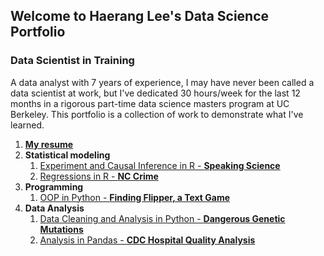## Welcome to Haerang Lee's Data Science Portfolio

### Data Scientist in Training

A data analyst with 7 years of experience, I may have never been called a data scientist at work, but I've dedicated 30 hours/week for the last 12 months in a rigorous part-time data science masters program at UC Berkeley. This portfolio is a collection of work to demonstrate what I've learned.

1. [**My resume**](Haerang%20Lee%20Resume.pdf)
1. **Statistical modeling**
   1. [Experiment and Causal Inference in R - **Speaking Science**](https://github.com/haerangl/speaking-science) 
   1. [Regressions in R - **NC Crime**](Regressions%20in%20R%20-%20NC%20Crime)
1. **Programming** 
    1. [OOP in Python - **Finding Flipper, a Text Game**](OOP%20in%20Python%20-%20Finding%20Flipper,%20a%20Text%20Game)
1. **Data Analysis** 
   1. [Data Cleaning and Analysis in Python - **Dangerous Genetic Mutations**](Data%20Cleaning%20and%20Analysis%20in%20Python%20-%20Dangerous%20Genetic%20Mutations)
   1. [Analysis in Pandas - **CDC Hospital Quality Analysis**](Analysis%20in%20Pandas%20-%20CDC%20Hospital%20Quality%20Analysis)
